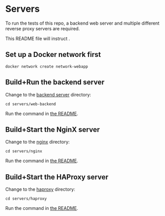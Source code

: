 # Servers

To run the tests of this repo, a backend web server and multiple different reverse proxy servers are required.

This README file will instruct .

## Set up a Docker network first
```
docker network create network-webapp
```

## Build+Run the backend server

Change to the [backend server](./servers/web-backend) directory:
```
cd servers/web-backend
```
Run the command in [the README](./servers/web-backend/README.md).

## Build+Start the NginX server

Change to the [nginx](./servers/nginx) directory:
```
cd servers/nginx
```
Run the command in [the README](./servers/nginx/README.md).

## Build+Start the HAProxy server

Change to the [haproxy](./servers/haproxy) directory:
```
cd servers/haproxy
```
Run the command in [the README](./servers/haproxy/README.md).
